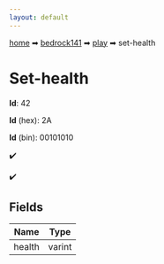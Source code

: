 ```yaml
---
layout: default
---
```


[home](/) ➡ [bedrock141](/protocol/bedrock141) ➡ [play](/protocol/bedrock141/play) ➡ set-health

# Set-health

**Id**: 42

**Id** (hex): 2A

**Id** (bin): 00101010

✔️

✔️

## Fields

Name | Type
---|---
health | varint

